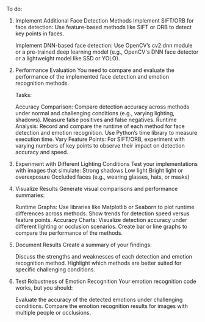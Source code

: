 To do: 

1. Implement Additional Face Detection Methods
  Implement SIFT/ORB for face detection: Use feature-based methods like SIFT or ORB to detect key points in faces.

    Implement DNN-based face detection: Use OpenCV’s cv2.dnn module or a pre-trained deep learning model (e.g., OpenCV's DNN face           detector or a lightweight model like SSD or YOLO).
  
3. Performance Evaluation
   You need to compare and evaluate the performance of the implemented face detection and emotion recognition methods.

    Tasks:

      Accuracy Comparison:
         Compare detection accuracy across methods under normal and challenging conditions (e.g., varying lighting, shadows).
         Measure false positives and false negatives.
      Runtime Analysis:
         Record and compare the runtime of each method for face detection and emotion recognition.
         Use Python’s time library to measure execution time.
      Vary Feature Points:
         For SIFT/ORB, experiment with varying numbers of key points to observe their impact on detection accuracy and speed.
   
4. Experiment with Different Lighting Conditions
   Test your implementations with images that simulate:
        Strong shadows
        Low light
        Bright light or overexposure
        Occluded faces (e.g., wearing glasses, hats, or masks)
   
4. Visualize Results
   Generate visual comparisons and performance summaries:

   Runtime Graphs:
       Use libraries like Matplotlib or Seaborn to plot runtime differences across methods.
       Show trends for detection speed versus feature points.
   Accuracy Charts:
       Visualize detection accuracy under different lighting or occlusion scenarios.
       Create bar or line graphs to compare the performance of the methods.
   
5. Document Results
  Create a summary of your findings:

    Discuss the strengths and weaknesses of each detection and emotion recognition method.
    Highlight which methods are better suited for specific challenging conditions.
   
6. Test Robustness of Emotion Recognition
    Your emotion recognition code works, but you should:

    Evaluate the accuracy of the detected emotions under challenging conditions.
    Compare the emotion recognition results for images with multiple people or occlusions.
